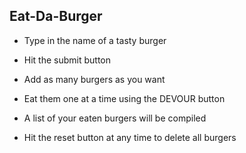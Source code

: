 ## Eat-Da-Burger


* Type in the name of a tasty burger

* Hit the submit button

* Add as many burgers as you want

* Eat them one at a time using the DEVOUR button

* A list of your eaten burgers will be compiled

* Hit the reset button at any time to delete all burgers



